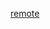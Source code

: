 [remote](https://raw.githubusercontent.com/DECODEproject/Zenroom/master/docs/website/docs/encrypt.md)